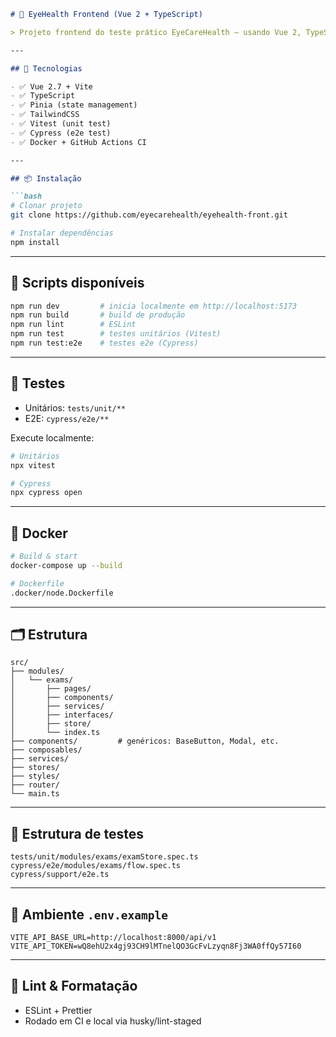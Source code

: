 ````md
# 🧪 EyeHealth Frontend (Vue 2 + TypeScript)

> Projeto frontend do teste prático EyeCareHealth — usando Vue 2, TypeScript, Vite, Tailwind, Pinia, Cypress e Docker.

---

## 🚀 Tecnologias

- ✅ Vue 2.7 + Vite
- ✅ TypeScript
- ✅ Pinia (state management)
- ✅ TailwindCSS
- ✅ Vitest (unit test)
- ✅ Cypress (e2e test)
- ✅ Docker + GitHub Actions CI

---

## 📦 Instalação

```bash
# Clonar projeto
git clone https://github.com/eyecarehealth/eyehealth-front.git

# Instalar dependências
npm install
````

---

## 🔨 Scripts disponíveis

```bash
npm run dev         # inicia localmente em http://localhost:5173
npm run build       # build de produção
npm run lint        # ESLint
npm run test        # testes unitários (Vitest)
npm run test:e2e    # testes e2e (Cypress)
```

---

## 🧪 Testes

* Unitários: `tests/unit/**`
* E2E: `cypress/e2e/**`

Execute localmente:

```bash
# Unitários
npx vitest

# Cypress
npx cypress open
```

---

## 🐳 Docker

```bash
# Build & start
docker-compose up --build

# Dockerfile
.docker/node.Dockerfile
```

---

## 🗂️ Estrutura

```
src/
├── modules/
│   └── exams/
│       ├── pages/
│       ├── components/
│       ├── services/
│       ├── interfaces/
│       ├── store/
│       └── index.ts
├── components/         # genéricos: BaseButton, Modal, etc.
├── composables/
├── services/
├── stores/
├── styles/
├── router/
└── main.ts
```

---

## 📁 Estrutura de testes

```
tests/unit/modules/exams/examStore.spec.ts
cypress/e2e/modules/exams/flow.spec.ts
cypress/support/e2e.ts
```

---

## 📜 Ambiente `.env.example`

```env
VITE_API_BASE_URL=http://localhost:8000/api/v1
VITE_API_TOKEN=wQ8ehU2x4gj93CH9lMTnelQO3GcFvLzyqn8Fj3WA0ffQy57I60
```

---

## 🧼 Lint & Formatação

* ESLint + Prettier
* Rodado em CI e local via husky/lint-staged

 